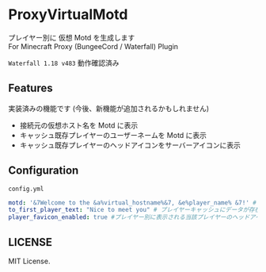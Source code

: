 # ProxyVirtualMotd
プレイヤー別に 仮想 Motd を生成します\
For Minecraft Proxy (BungeeCord / Waterfall) Plugin

`Waterfall 1.18 v483` 動作確認済み

## Features
実装済みの機能です (今後、新機能が追加されるかもしれません)
- 接続元の仮想ホスト名を Motd に表示
- キャッシュ既存プレイヤーのユーザーネームを Motd に表示
- キャッシュ既存プレイヤーのヘッドアイコンをサーバーアイコンに表示

## Configuration
`config.yml`
```yml
motd: '&7Welcome to the &a%virtual_hostname%&7, &e%player_name% &7!' #プレイヤー別に表示される仮想 Motd
to_first_player_text: "Nice to meet you" # プレイヤーキャッシュにデータが存在しない時、%player_name% の部分に表示されるメッセージ
player_favicon_enabled: true #プレイヤー別に表示される当該プレイヤーのヘッドアイコン表示有無
```

## LICENSE
MIT License.